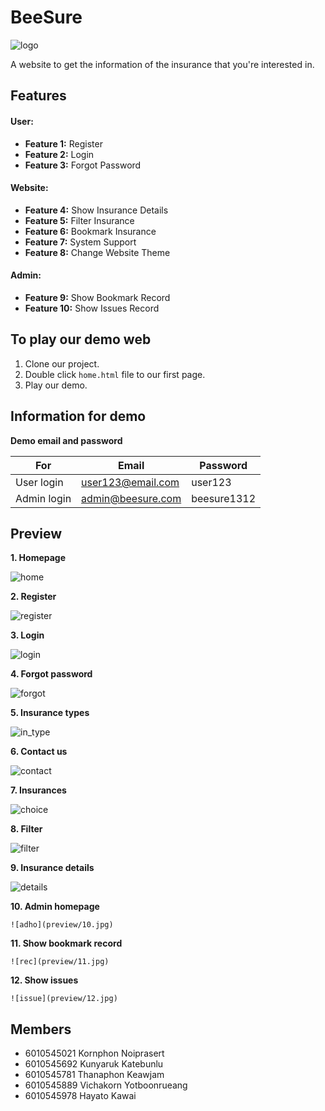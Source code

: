 # BeeSure

![logo](img/logo.png)

A website to get the information of the insurance that you're interested in.

## Features

#### User:

- **Feature 1:** Register
- **Feature 2:** Login
- **Feature 3:** Forgot Password

#### Website:

- **Feature 4:** Show Insurance Details
- **Feature 5:** Filter Insurance
- **Feature 6:** Bookmark Insurance
- **Feature 7:** System Support
- **Feature 8:** Change Website Theme

#### Admin:

- **Feature 9:** Show Bookmark Record
- **Feature 10:** Show Issues Record

## To play our demo web

1. Clone our project.
2. Double click `home.html` file to our first page.
3. Play our demo.

## Information for demo

**Demo email and password**

| For         | Email             | Password    |
| ----------- | ----------------- | ----------- |
| User login  | user123@email.com | user123     |
| Admin login | admin@beesure.com | beesure1312 |

## Preview

**1. Homepage**

![home](preview/1.jpg)

**2. Register**

![register](preview/2.jpg)

**3. Login**

![login](preview/3.jpg)

**4. Forgot password**

![forgot](preview/4.jpg)

**5. Insurance types**

![in_type](preview/5.jpg)

**6. Contact us**

![contact](preview/6.jpg)

**7. Insurances**

![choice](preview/7.jpg)

**8. Filter**

![filter](preview/8.jpg)

**9. Insurance details**

![details](preview/9.jpg)

**10. Admin homepage**

    ![adho](preview/10.jpg)

**11. Show bookmark record**

    ![rec](preview/11.jpg)

**12. Show issues**

    ![issue](preview/12.jpg)

## Members

- 6010545021 Kornphon Noiprasert
- 6010545692 Kunyaruk Katebunlu
- 6010545781 Thanaphon Keawjam
- 6010545889 Vichakorn Yotboonrueang
- 6010545978 Hayato Kawai
